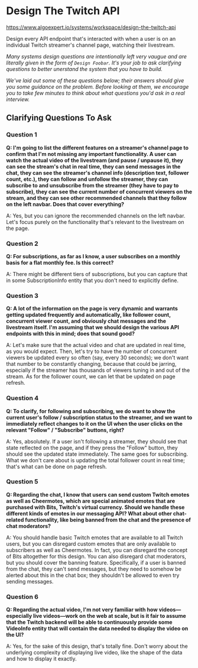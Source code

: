 # Design The Twitch API

https://www.algoexpert.io/systems/workspace/design-the-twitch-api

Design every API endpoint that's interacted with when a user is on an individual Twitch streamer's channel page, watching their livestream.

*Many systems design questions are intentionally left very vaugue and are literally given in the form of `Design Foobar`. It's your job to ask clarifying questions to better unerstand the system that you have to build.*

*We've laid out some of these questions below; their answers should give you some guidance on the problem. Before looking at them, we encourage you to take few minutes to think about what questions you'd ask in a real interview.*

## Clarifying Questions To Ask


### Question 1

**Q: I'm going to list the different features on a streamer's channel page to confirm that I'm not missing any important functionality. A user can watch the actual video of the livestream (and pause / unpause it), they can see the stream's chat in real time, they can send messages in the chat, they can see the streamer's channel info (description text, follower count, etc.), they can follow and unfollow the streamer, they can subscribe to and unsubscribe from the streamer (they have to pay to subscribe), they can see the current number of concurrent viewers on the stream, and they can see other recommended channels that they follow on the left navbar. Does that cover everything?**

A: Yes, but you can ignore the recommended channels on the left navbar. Let's focus purely on the functionality that's relevant to the livestream on the page.



### Question 2

**Q: For subscriptions, as far as I know, a user subscribes on a monthly basis for a flat monthly fee. Is this correct?**

A: There might be different tiers of subscriptions, but you can capture that in some SubscriptionInfo entity that you don't need to explicitly define.



### Question 3

**Q: A lot of the information on the page is very dynamic and warrants getting updated frequently and automatically, like follower count, concurrent viewer count, and obviously chat messages and the livestream itself. I'm assuming that we should design the various API endpoints with this in mind; does that sound good?**

A: Let's make sure that the actual video and chat are updated in real time, as you would expect. Then, let's try to have the number of concurrent viewers be updated every so often (say, every 30 seconds); we don't want that number to be constantly changing, because that could be jarring, especially if the streamer has thousands of viewers tuning in and out of the stream. As for the follower count, we can let that be updated on page refresh.



### Question 4

**Q: To clarify, for following and subscribing, we do want to show the current user's follow / subscription status to the streamer, and we want to immediately reflect changes to it on the UI when the user clicks on the relevant "Follow" / "Subscribe" buttons, right?**

A: Yes, absolutely. If a user isn't following a streamer, they should see that state reflected on the page, and if they press the "Follow" button, they should see the updated state immediately. The same goes for subscribing. What we don't care about is updating the total follower count in real time; that's what can be done on page refresh.



### Question 5

**Q: Regarding the chat, I know that users can send custom Twitch emotes as well as Cheermotes, which are special animated emotes that are purchased with Bits, Twitch's virtual currency. Should we handle these different kinds of emotes in our messaging API? What about other chat-related functionality, like being banned from the chat and the presence of chat moderators?**

A: You should handle basic Twitch emotes that are available to all Twitch users, but you can disregard custom emotes that are only available to subscribers as well as Cheermotes. In fact, you can disregard the concept of Bits altogether for this design. You can also disregard chat moderators, but you should cover the banning feature. Specifically, if a user is banned from the chat, they can't send messages, but they need to somehow be alerted about this in the chat box; they shouldn't be allowed to even try sending messages.



### Question 6

**Q: Regarding the actual video, I'm not very familiar with how videos—especially live videos—work on the web at scale, but is it fair to assume that the Twitch backend will be able to continuously provide some VideoInfo entity that will contain the data needed to display the video on the UI?**

A: Yes, for the sake of this design, that's totally fine. Don't worry about the underlying complexity of displaying live video, like the shape of the data and how to display it exactly.
